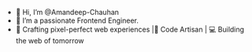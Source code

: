 - 👋 Hi, I’m @Amandeep-Chauhan
- 👀 I’m a passionate Frontend Engineer.
- 🚀 Crafting pixel-perfect web experiences |🌟 Code Artisan | 💻 Building the web of tomorrow
<!-- - 📫 How to reach me ... -->
